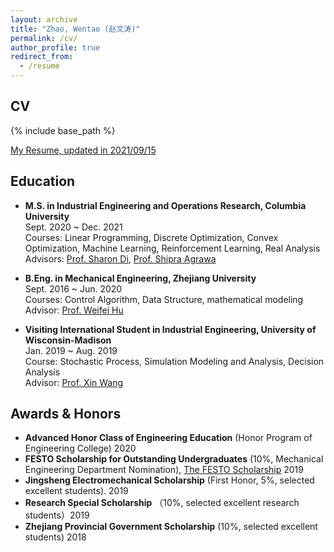 ```yaml
---
layout: archive
title: "Zhao, Wentao (赵文涛)"
permalink: /cv/
author_profile: true
redirect_from:
  - /resume
---
```


## CV
{% include base_path %}

[My Resume, updated in 2021/09/15](http://www.wentaozhao.org/files/resume_0915.pdf)

## Education

* **M.S. in Industrial Engineering and Operations Research, Columbia University**  
  Sept. 2020 ~ Dec. 2021   
  Courses: Linear Programming, Discrete Optimization, Convex Optimization, Machine Learning, Reinforcement Learning, Real Analysis<br>
  Advisors: [Prof. Sharon Di](https://www.civil.columbia.edu/faculty/sharon-di), [Prof. Shipra Agrawa](https://www.engineering.columbia.edu/faculty/shipra-agrawal) 
  
* **B.Eng. in Mechanical Engineering, Zhejiang University**  
  Sept. 2016 ~ Jun. 2020<br> 
  Courses: Control Algorithm, Data Structure, mathematical modeling<br>
  Advisor: [Prof. Weifei Hu](https://person.zju.edu.cn/en/0018087/)

	
* **Visiting International Student in  Industrial Engineering, University of Wisconsin-Madison**  
  Jan. 2019 ~ Aug. 2019  
  Course: Stochastic Process, Simulation Modeling and Analysis, Decision Analysis<br>
  Advisor: [Prof. Xin Wang](https://directory.engr.wisc.edu/ie/Faculty/Wang_Xin/)
  
  
## Awards & Honors

* **Advanced Honor Class of Engineering Education** (Honor Program of Engineering College) 2020
* **FESTO Scholarship for Outstanding Undergraduates** (10%, Mechanical Engineering Department Nomination), [The FESTO Scholarship](http://sklofp.zju.edu.cn/imce/2020/0602/c27873a2146402/page.htm) 2019
* **Jingsheng Electromechanical Scholarship** (First Honor, 5%, selected excellent students). 2019
* **Research Special Scholarship** （10%, selected excellent research students）2019
* **Zhejiang Provincial Government Scholarship** (10%, selected excellent students) 2018




